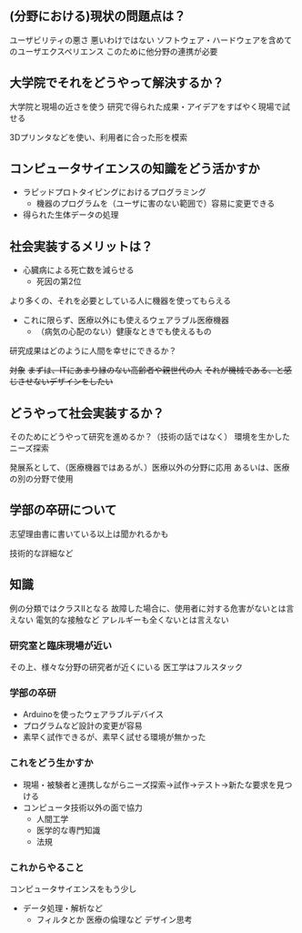 
## (分野における)現状の問題点は？

ユーザビリティの悪さ
	悪いわけではない
ソフトウェア・ハードウェアを含めてのユーザエクスペリエンス
	このために他分野の連携が必要

## 大学院でそれをどうやって解決するか？
大学院と現場の近さを使う
研究で得られた成果・アイデアをすばやく現場で試せる

3Dプリンタなどを使い、利用者に合った形を模索

## コンピュータサイエンスの知識をどう活かすか
- ラピッドプロトタイピングにおけるプログラミング
	- 機器のプログラムを（ユーザに害のない範囲で）容易に変更できる
- 得られた生体データの処理
## 社会実装するメリットは？

- 心臓病による死亡数を減らせる
	- 死因の第2位

より多くの、それを必要としている人に機器を使ってもらえる

- これに限らず、医療以外にも使えるウェアラブル医療機器
	- （病気の心配のない）健康なときでも使えるもの

研究成果はどのように人間を幸せにできるか？

~~対象~~
	~~まずは、ITにあまり縁のない高齢者や親世代の人~~
	~~それが機械である、と感じさせないデザインをしたい~~

## どうやって社会実装するか？
そのためにどうやって研究を進めるか？（技術の話ではなく）
環境を生かしたニーズ探索

発展系として、（医療機器ではあるが、）医療以外の分野に応用
	あるいは、医療の別の分野で使用


## 学部の卒研について
志望理由書に書いている以上は聞かれるかも

技術的な詳細など
## 知識
例の分類ではクラスⅡとなる
	故障した場合に、使用者に対する危害がないとは言えない
		電気的な接触など
		アレルギーも全くないとは言えない

### 研究室と臨床現場が近い

その上、様々な分野の研究者が近くにいる
医工学はフルスタック

### 学部の卒研
- Arduinoを使ったウェアラブルデバイス
- プログラムなど設計の変更が容易
- 素早く試作できるが、素早く試せる環境が無かった
### これをどう生かすか
- 現場・被験者と連携しながらニーズ探索→試作→テスト→新たな要求を見つける
- コンピュータ技術以外の面で協力
	- 人間工学
	- 医学的な専門知識
	- 法規
### これからやること

コンピュータサイエンスをもう少し
-  データ処理・解析など
	-  フィルタとか
医療の倫理など
デザイン思考
